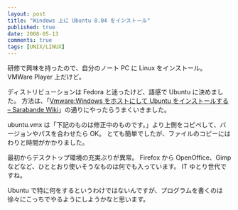 ```yaml
---
layout: post
title: "Windows 上に Ubuntu 8.04 をインストール"
published: true
date: 2008-05-13
comments: true
tags: [UNIX/LINUX]
---
```


研修で興味を持ったので、自分のノート PC に Linux をインストール。
VMWare Player 上だけど。

ディストリビューションは Fedora と迷ったけど、語感で Ubuntu に決めました。
方法は、「[Vmware:Windows をホストにして Ubuntu をインストールする &#8211; Sarabande Wiki](http://sarabande.info/wiki/Vmware:Windows%E3%82%92%E3%83%9B%E3%82%B9%E3%83%88%E3%81%AB%E3%81%97%E3%81%A6Ubuntu%E3%82%92%E3%82%A4%E3%83%B3%E3%82%B9%E3%83%88%E3%83%BC%E3%83%AB%E3%81%99%E3%82%8B)」の通りにやったらうまくいきました。

ubuntu.vmx は「下記のものは修正中のものです。」より上側をコピペして、バージョンやパスを合わせたら OK。
とても簡単でしたが、ファイルのコピーにはわりと時間がかかりました。

最初からデスクトップ環境の充実ぶりが異常。
Firefox から OpenOffice、Gimp などなど、ひととおり使いそうなものは何でも入っています。
IT ゆとり世代ですね。

Ubuntu で特に何をするというわけではないんですが、プログラムを書くのは徐々にこっちでやるようにしようかなと思います。
